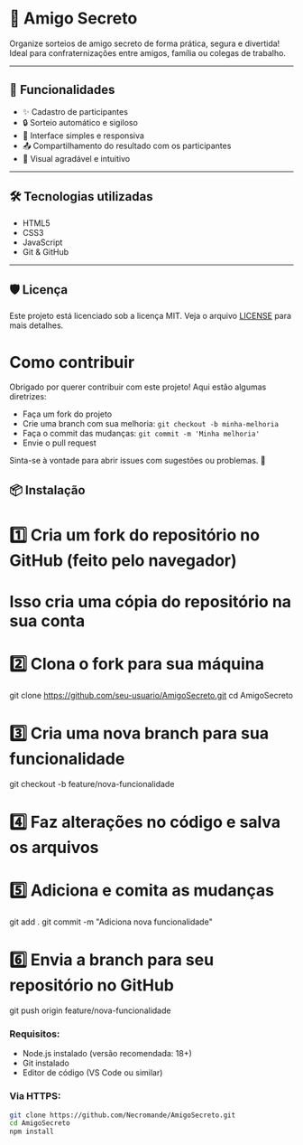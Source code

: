 # 🎁 Amigo Secreto

Organize sorteios de amigo secreto de forma prática, segura e divertida! Ideal para confraternizações entre amigos, família ou colegas de trabalho.

---

## 🚀 Funcionalidades

- ✨ Cadastro de participantes  
- 🔒 Sorteio automático e sigiloso  
- 📱 Interface simples e responsiva  
- 📤 Compartilhamento do resultado com os participantes  
- 🎨 Visual agradável e intuitivo  

---

## 🛠️ Tecnologias utilizadas

- HTML5  
- CSS3  
- JavaScript  
- Git & GitHub  

---
## 🛡️ Licença

Este projeto está licenciado sob a licença MIT. Veja o arquivo [LICENSE](LICENSE) para mais detalhes.

# Como contribuir

Obrigado por querer contribuir com este projeto! Aqui estão algumas diretrizes:

- Faça um fork do projeto
- Crie uma branch com sua melhoria: `git checkout -b minha-melhoria`
- Faça o commit das mudanças: `git commit -m 'Minha melhoria'`
- Envie o pull request

Sinta-se à vontade para abrir issues com sugestões ou problemas. 🚀

## 📦 Instalação

# 1️⃣ Cria um fork do repositório no GitHub (feito pelo navegador)
# Isso cria uma cópia do repositório na sua conta

# 2️⃣ Clona o fork para sua máquina
git clone https://github.com/seu-usuario/AmigoSecreto.git
cd AmigoSecreto

# 3️⃣ Cria uma nova branch para sua funcionalidade
git checkout -b feature/nova-funcionalidade

# 4️⃣ Faz alterações no código e salva os arquivos

# 5️⃣ Adiciona e comita as mudanças
git add .
git commit -m "Adiciona nova funcionalidade"

# 6️⃣ Envia a branch para seu repositório no GitHub
git push origin feature/nova-funcionalidade

### Requisitos:

- Node.js instalado (versão recomendada: 18+)  
- Git instalado  
- Editor de código (VS Code ou similar)  

### Via HTTPS:

```bash
git clone https://github.com/Necromande/AmigoSecreto.git
cd AmigoSecreto
npm install
